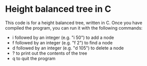 Height balanced tree in C
====

This code is for a height balanced tree, written in C. Once you have compiled the program, you can run it with the following commands:

<ul>
<li>i followed by an integer (e.g. "i 50") to add a node</li>
<li>f followed by an integer (e.g. "f 2") to find a node</li>
<li>d followed by an integer (e.g. "d 105") to delete a node</li>
<li>? to print out the contents of the tree</li>
<li>q to quit the program</li>
</ul>

